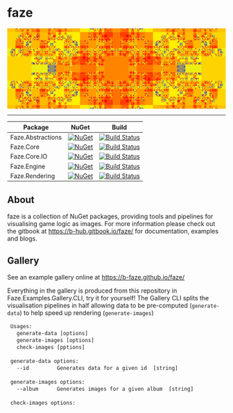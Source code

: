 # faze

<img align="center" src="docs/banner.png" alt="Banner" />

---

| Package           | NuGet | Build
|-------------------|-------|-------|
| Faze.Abstractions | [![NuGet](https://img.shields.io/nuget/v/Faze.Abstractions.svg)](https://www.nuget.org/packages/Faze.Abstractions/) | [![Build Status](https://img.shields.io/github/workflow/status/b-faze/faze/Faze.Abstractions)](https://github.com/b-faze/faze/actions/workflows/Faze.Abstractions.yml) |
| Faze.Core         | [![NuGet](https://img.shields.io/nuget/v/Faze.Core.svg)](https://www.nuget.org/packages/Faze.Core/) | [![Build Status](https://img.shields.io/github/workflow/status/b-faze/faze/Faze.Core)](https://github.com/b-faze/faze/actions/workflows/Faze.Core.yml) |
| Faze.Core.IO         | [![NuGet](https://img.shields.io/nuget/v/Faze.Core.IO.svg)](https://www.nuget.org/packages/Faze.Core.IO/) | [![Build Status](https://img.shields.io/github/workflow/status/b-faze/faze/Faze.Core.IO)](https://github.com/b-faze/faze/actions/workflows/Faze.Core.IO.yml) |
| Faze.Engine       | [![NuGet](https://img.shields.io/nuget/v/Faze.Engine.svg)](https://www.nuget.org/packages/Faze.Engine/) | [![Build Status](https://img.shields.io/github/workflow/status/b-faze/faze/Faze.Engine)](https://github.com/b-faze/faze/actions/workflows/Faze.Engine.yml) |
| Faze.Rendering    | [![NuGet](https://img.shields.io/nuget/v/Faze.Rendering.svg)](https://www.nuget.org/packages/Faze.Rendering/) | [![Build Status](https://img.shields.io/github/workflow/status/b-faze/faze/Faze.Rendering)](https://github.com/b-faze/faze/actions/workflows/Faze.Rendering.yml) |

## About

faze is a collection of NuGet packages, providing tools and pipelines for visualising game logic as images. For more information please check out the gitbook at https://b-hub.gitbook.io/faze/ for documentation, examples and blogs.

## Gallery

See an example gallery online at https://b-faze.github.io/faze/

Everything in the gallery is produced from this repository in Faze.Examples.Gallery.CLI, try it for yourself! The Gallery CLI splits the visualisation pipelines in half allowing data to be pre-computed (`generate-data`) to help speed up rendering (`generate-images`)

```
 Usages:
   generate-data [options]
   generate-images [options]
   check-images [pptions]
   
 generate-data options:
   --id         Generates data for a given id  [string]
  
 generate-images options:
   --album      Generates images for a given album  [string]
  
 check-images options:
   
```
